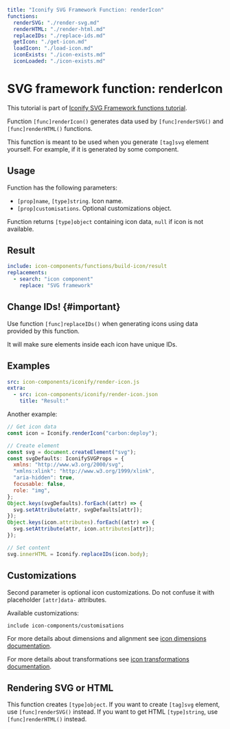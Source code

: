 ```yaml
title: "Iconify SVG Framework Function: renderIcon"
functions:
  renderSVG: "./render-svg.md"
  renderHTML: "./render-html.md"
  replaceIDs: "./replace-ids.md"
  getIcon: "./get-icon.md"
  loadIcon: "./load-icon.md"
  iconExists: "./icon-exists.md"
  iconLoaded: "./icon-exists.md"
```

# SVG framework function: renderIcon

This tutorial is part of [Iconify SVG Framework functions tutorial](./functions.md#render).

Function `[func]renderIcon()` generates data used by `[func]renderSVG()` and `[func]renderHTML()` functions.

This function is meant to be used when you generate `[tag]svg` element yourself. For example, if it is generated by some component.

## Usage

Function has the following parameters:

- `[prop]name`, `[type]string`. Icon name.
- `[prop]customisations`. Optional customizations object.

Function returns `[type]object` containing icon data, `null` if icon is not available.

## Result

```yaml
include: icon-components/functions/build-icon/result
replacements:
  - search: "icon component"
    replace: "SVG framework"
```

## Change IDs! {#important}

Use function `[func]replaceIDs()` when generating icons using data provided by this function.

It will make sure elements inside each icon have unique IDs.

## Examples

```yaml
src: icon-components/iconify/render-icon.js
extra:
  - src: icon-components/iconify/render-icon.json
    title: "Result:"
```

Another example:

```js
// Get icon data
const icon = Iconify.renderIcon("carbon:deploy");

// Create element
const svg = document.createElement("svg");
const svgDefaults: IconifySVGProps = {
  xmlns: "http://www.w3.org/2000/svg",
  "xmlns:xlink": "http://www.w3.org/1999/xlink",
  "aria-hidden": true,
  focusable: false,
  role: "img",
};
Object.keys(svgDefaults).forEach((attr) => {
  svg.setAttribute(attr, svgDefaults[attr]);
});
Object.keys(icon.attributes).forEach((attr) => {
  svg.setAttribute(attr, icon.attributes[attr]);
});

// Set content
svg.innerHTML = Iconify.replaceIDs(icon.body);
```

## Customizations

Second parameter is optional icon customizations. Do not confuse it with placeholder `[attr]data-` attributes.

Available customizations:

`include icon-components/customisations`

For more details about dimensions and alignment see [icon dimensions documentation](./dimensions.md).

For more details about transformations see [icon transformations documentation](./transform.md).

## Rendering SVG or HTML

This function creates `[type]object`. If you want to create `[tag]svg` element, use `[func]renderSVG()` instead. If you want to get HTML `[type]string`, use `[func]renderHTML()` instead.
